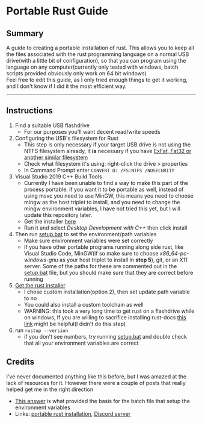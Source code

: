 # Portable Rust Guide
  
## Summary
A guide to creating a portable installation of rust.  This allows you to keep all the files associated with the rust programming language on a normal USB drive(with a little bit of configuration), so that you can program using the language on any computer(currently only tested with windows, batch scripts provided obviously only work on 64 bit windows)  
Feel free to edit this guide, as I only tried enough things to get it working, and I don't know if I did it the most efficient way.
___
## Instructions
1. Find a suitable USB flashdrive
   + For our purposes you'll want decent read/write speeds
2. Configuring the USB's filesystem for Rust
   + This step is only necessary if your target USB drive is not using the NTFS filesystem already,  it **is** necessary if you have [ExFat, Fat32 or another similar filesystem](https://github.com/rust-lang/rustup/issues/2680)
   + Check what filesystem it's using: right-click the drive > properties
   + In Command Prompt enter ```CONVERT D: /FS:NTFS /NOSECURITY```
3. Visual Studio 2019 C++ Build Tools
   + Currently I have been unable to find a way to make this part of the process portable. if you want it to be portable as well, instead of using msvc you need to use MinGW, this means you need to choose mingw as the host triplet to install, and you need to change the mingw environment variables, I have not tried this yet, but I will update this repository later.
   + Get the installer [here](https://visualstudio.microsoft.com/thank-you-downloading-visual-studio/?sku=BuildTools&rel=16)
   + Run it and select *Desktop Development with C++* then click install
4. Then run [setup.bat](https://github.com/TheBluePineapple/portable-rust-guide/blob/main/setup.bat) to set the environment/path variables
   + Make sure environment variables were set correctly
   + If you have other portable programs running along side rust, like Visual Studio Code, MinGW(if so make sure to choose _x86_64-pc-windows-gnu_ as your host triplet to install in **step 5**), git, or an X11 server.  Some of the paths for these are commented out in the [setup.bat](https://github.com/TheBluePineapple/portable-rust-guide/blob/main/setup.bat) file, but you should make sure that they are correct before running
5. [Get the rust installer](https://www.rust-lang.org/tools/install)
   + I chose custom installation(option 2), then set update path variable to no
   + You could also install a custom toolchain as well
   + WARNING: this took a very long time to get rust on a flashdrive while on windows, If you are willing to sacrifice installing rust-docs [this link](https://github.com/rust-lang/rustup/issues/2444) might be helpful(I didn't do this step)
6. run ```rustup --version```
   + if you don't see numbers, try running [setup.bat](https://github.com/TheBluePineapple/portable-rust-guide/blob/main/setup.bat) and double check that all your environment variables are correct



## Credits
I've never documented anything like this before, but I was amazed at the lack of resources for it.  However there were a couple of posts that really helped get me in the right direction  
   * [This answer](https://stackoverflow.com/questions/53928194/how-do-i-get-a-portable-installation-of-the-rust-programming-language#answer-66615774) is what provided the basis for the batch file that setup the environment variables
   * Links: [portable rust installation](https://users.rust-lang.org/t/solved-portable-rust-installation/12559), [Discord server](https://discord.com/invite/rust-lang-community)